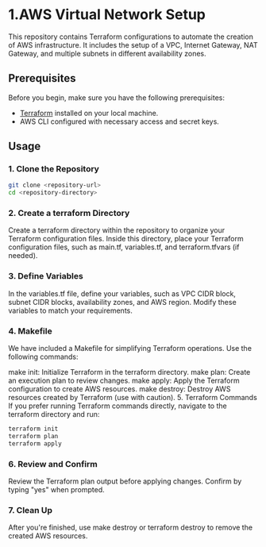 # 1.AWS Virtual Network Setup

This repository contains Terraform configurations to automate the creation of AWS infrastructure. It includes the setup of a VPC, Internet Gateway, NAT Gateway, and multiple subnets in different availability zones.

## Prerequisites

Before you begin, make sure you have the following prerequisites:

- [Terraform](https://www.terraform.io/downloads.html) installed on your local machine.
- AWS CLI configured with necessary access and secret keys.

## Usage

### 1. Clone the Repository

```bash
git clone <repository-url>
cd <repository-directory>
```

### 2. Create a terraform Directory
Create a terraform directory within the repository to organize your Terraform configuration files. Inside this directory, place your Terraform configuration files, such as main.tf, variables.tf, and terraform.tfvars (if needed).

### 3. Define Variables
In the variables.tf file, define your variables, such as VPC CIDR block, subnet CIDR blocks, availability zones, and AWS region. Modify these variables to match your requirements.

### 4. Makefile
We have included a Makefile for simplifying Terraform operations. Use the following commands:

make init: Initialize Terraform in the terraform directory.
make plan: Create an execution plan to review changes.
make apply: Apply the Terraform configuration to create AWS resources.
make destroy: Destroy AWS resources created by Terraform (use with caution).
5. Terraform Commands
If you prefer running Terraform commands directly, navigate to the terraform directory and run:

```bash
terraform init
terraform plan
terraform apply
```

### 6. Review and Confirm
Review the Terraform plan output before applying changes. Confirm by typing "yes" when prompted.

### 7. Clean Up
After you're finished, use make destroy or terraform destroy to remove the created AWS resources.

